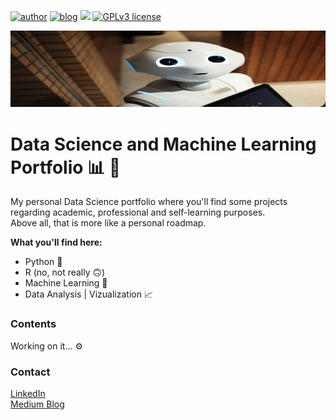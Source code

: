 [![author](https://img.shields.io/badge/author-heitorcarvalho-red.svg)](https://www.linkedin.com/in/heitor-carvalho-pinheiro-4b58851b7/) [![blog](https://img.shields.io/badge/blog-medium-green.svg)](https://heitor-c-pinheiro.medium.com/) [![](https://img.shields.io/badge/python-3.10+-blue.svg)](https://www.python.org/downloads/release/python-365/) [![GPLv3 license](https://img.shields.io/badge/License-GPLv3-blue.svg)](http://perso.crans.org/besson/LICENSE.html)

<p align="center">
  <img src="https://github.com/Heitorcp/DS-Portfolio/blob/main/rsz_robot.jpg" >
</p>

# Data Science and Machine Learning Portfolio 📊 🧠
My personal Data Science portfolio where you'll find some projects regarding academic, professional and self-learning purposes.  
Above all, that is more like a personal roadmap.

**What you'll find here:**
* Python 🐍
* R (no, not really 🙃) 
* Machine Learning 🤖
* Data Analysis | Vizualization 📈

### Contents
Working on it... ⚙️

### Contact
[LinkedIn](https://www.linkedin.com/in/heitor-carvalho-pinheiro-4b58851b7/)  
[Medium Blog](https://heitor-c-pinheiro.medium.com/)
